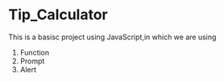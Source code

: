 # Tip_Calculator
This is a basisc project using JavaScript,in which we are using
1. Function 
2. Prompt 
3. Alert
